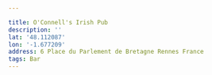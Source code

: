 ```yaml
---

title: O'Connell's Irish Pub
description: ''
lat: '48.112087'
lon: '-1.677209'
address: 6 Place du Parlement de Bretagne Rennes France
tags: Bar
---
```

